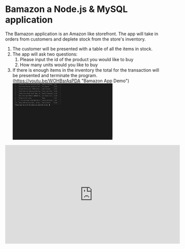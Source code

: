 # Bamazon a Node.js & MySQL application

The Bamazon application is an Amazon like storefront. The app will take in orders from customers and deplete stock from the store's inventory.

1. The customer will be presented with a table of all the items in stock.
2. The app will ask two questions:
    1. Please input the id of the product you would like to buy
    2. How many units would you like to buy
3. If there is enough items in the inventory the total for the transaction will be presented and terminate the program.
(https://youtu.be/WOHBsrAsPDA "Bamazon App Demo")
[![bamazon app demo](bamazonApp.jpg)](https://youtu.be/WOHBsrAsPDA "Bamazon App Demo")
<iframe width="560" height="315" src="https://www.youtube.com/embed/WOHBsrAsPDA?start=1" frameborder="0" allow="accelerometer; autoplay; encrypted-media; gyroscope; picture-in-picture" allowfullscreen></iframe>
